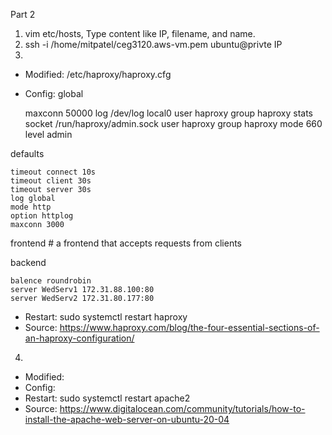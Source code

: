 Part 2

1. vim etc/hosts, Type content like IP, filename, and name.
2. ssh -i /home/mitpatel/ceg3120.aws-vm.pem ubuntu@privte IP
3. 
 - Modified: /etc/haproxy/haproxy.cfg 
 - Config: 
global

    maxconn 50000
    log /dev/log local0
    user haproxy
    group haproxy
    stats socket /run/haproxy/admin.sock user haproxy group haproxy mode 660 level admin

defaults
     
    timeout connect 10s
    timeout client 30s
    timeout server 30s
    log global
    mode http
    option httplog
    maxconn 3000


frontend
    # a frontend that accepts requests from clients
    


backend
  
    balence roundrobin
    server WedServ1 172.31.88.100:80
    server WedServ2 172.31.80.177:80

- Restart: sudo systemctl restart haproxy
- Source: https://www.haproxy.com/blog/the-four-essential-sections-of-an-haproxy-configuration/

4. 
- Modified:
- Config: 
- Restart: sudo systemctl restart apache2
- Source: https://www.digitalocean.com/community/tutorials/how-to-install-the-apache-web-server-on-ubuntu-20-04

